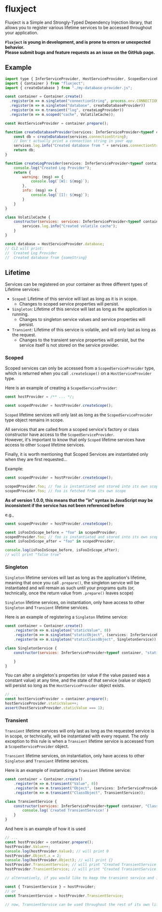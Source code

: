 # fluxject

Fluxject is a Simple and Strongly-Typed Dependency Injection library, that allows you to register various lifetime services
to be accessed throughout your application.

__`Fluxject` is young in development, and is prone to errors or unexpected behavior.__  
__Please submit bugs and feature requests as an issue on the GitHub page.__
## Example

```js
import type { InferServiceProvider, HostServiceProvider, ScopedServiceProvider } from "fluxject";
import { Container } from "fluxject";
import { createDatabase } from "./my-database-provider.js";

const container = Container.create()
  .register(m => m.singleton("connectionString", process.env.CONNECTION_STRING))
  .register(m => m.singleton("database", createDatabaseProvider))
  .register(m => m.transient("log", createLogProvider))
  .register(m => m.scoped("cache", VolatileCache));

const HostServiceProvider = container.prepare();

function createDatabaseProvider(services: InferServiceProvider<typeof container, "database">) {
    const db = createDatabase(services.connectionString);
    // Don't actually print a connection string in your app
    services.log.info("Created database from " + services.connectionString); 
    return db;
}

function createLogProvider(services: InferServiceProvider<typeof container, "log">) {
    console.log("Created Log Provider");
    return {
        warning: (msg) => {
            console.log(`[W]: ${msg}`);
        },
        info: (msg) => {
            console.log(`[I]: ${msg}`);
        }
    }
}

class VolatileCache {
    constructor(services: services: InferServiceProvider<typeof container, "cache">) {
        services.log.info("Created volatile cache");
    }
}

const database = HostServiceProvider.database;
// CLI will print:
//  Created Log Provider
//  Created database from {someString}
```

## Lifetime

Services can be registered on your container as three different types of Lifetime services:
 - `Scoped`: Lifetime of this service will last as long as it is in scope.
   - Changes to scoped service properties will persist.
 - `Singleton`: Lifetime of this service will last as long as the application is running.
   - Changes to singleton service values and service properties will persist.
 - `Transient`: Lifetime of this service is volatile, and will only last as long as the request.
   - Changes to the transient service properties will persist, but the service itself is not stored on the service provider.

### Scoped

Scoped services can only be accessed from a `ScopedServiceProvider` type, which is returned when you call `.createScope()` on a `HostServiceProvider` type.

Here is an example of creating a `ScopedServiceProvider`:
```js
const hostProvider = /** ... */;

const scopedProvider = hostProvider.createScope();
```

`Scoped` lifetime services will only last as long as the `ScopedServiceProvider` type object remains in scope.  

All services that are called from a scoped service's factory or class constructor have access to the `ScopedServiceProvider`.  
However, it's important to know that only `Scoped` lifetime services have access to other `Scoped` lifetime services.  

Finally, it is worth mentioning that Scoped Services are instantiated only when they are first requested...

Example:

```js
const scopedProvider = hostProvider.createScope();

scopedProvider.foo; // foo is instantiated and stored into its own scope.
scopedProvider.foo; // foo is fetched from its own scope
```

__As of version 1.0.0, this means that the "in" syntax in JavaScript may be inconsistent if the service has not been referenced before__

e.g.,
```js
const scopedProvider = hostProvider.createScope();

const isFooInScope_before = "foo" in scopedProvider;
scopedProvider.foo; // foo is instantiated and stored into its own scope.
const isFooInScope_after = "foo" in scopedProvider;

console.log(isFooInScope_before, isFooInScope_after);
// will print "false true"
```

### Singleton

`Singleton` lifetime services will last as long as the application's lifetime, meaning that once you call `.prepare()`, the singleton service will be instantiated and will remain as such until your programs quits (or, technically, once the return value from `.prepare()` leaves scope)

`Singleton` lifetime services, on instantiation, only have access to other `Singleton` and `Transient` lifetime services.

Here is an example of registering a `Singleton` lifetime service:

```js
const container = Container.create()
    .register(m => m.singleton("staticValue", 0))
    .register(m => m.singleton("staticObject", (services: InferServiceProvider<typeof container, "staticObject">) => ({})))
    .register(m => m.singleton("staticClassObject", SingletonService));

class SingletonService {
    constructor(services: InferServiceProvider<typeof container, "staticClassObject">) {

    }
}
```

You can alter a singleton's properties (or value if the value passed was a constant value) at any time, and the state of that service (value or object) will persist so long as the `HostServiceProvider` object exists.

```js
// ...
const hostServiceProvider = container.prepare();
hostServiceProvider.staticValue++;
assert(hostServiceProvider.staticValue === 1);
```

### Transient

`Transient` lifetime services will only last as long as the requested service is in scope, or technically, will be instantiated with every request. The only exception to this rule is when a `Transient` lifetime service is accessed from a `ScopedServiceProvider` object.

`Transient` lifetime services, on instantiation, only have access to other `Singleton` and `Transient` lifetime services.

Here is an example of instantiating a `Transient` lifetime service:  

```js
const container = Container.create()
    .register(m => m.transient("Value", 0))
    .register(m => m.transient("Object", (services: InferServiceProvider<typeof container, "Object">) => ({})))
    .register(m => m.transient("ClassObject", TransientService));

class TransientService {
    constructor(services: InferServiceProvider<typeof container, "ClassObject">) {
        console.log(`Created TransientService!`)
    }
}
```

And here is an example of how it is used

```js
// ...
const hostProvider = container.prepare();
hostProvider.Value++;
console.log(hostProvider.Value); // will print 0
hostProvider.Object.x = 2;
console.log(hostProvider.Object); // will print {}
hostProvider.TransientService; // will print "Created TransientService!"
hostProvider.TransientService; // will print "Created TransientService!"

// alternatively, if you would like to keep the transient service and its state, you can do this:

const { TransientService } = hostProvider;
// or
const TransientService = hostProvider.TransientService;

// now, TransientService can be used throughout the rest of its own lifetime without it being re-instantiated.
```